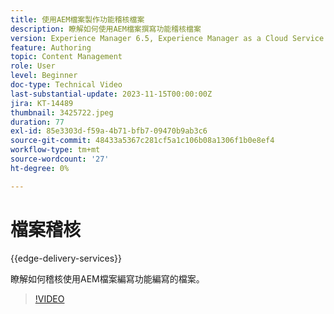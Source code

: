 ```yaml
---
title: 使用AEM檔案製作功能稽核檔案
description: 瞭解如何使用AEM檔案撰寫功能稽核檔案
version: Experience Manager 6.5, Experience Manager as a Cloud Service
feature: Authoring
topic: Content Management
role: User
level: Beginner
doc-type: Technical Video
last-substantial-update: 2023-11-15T00:00:00Z
jira: KT-14489
thumbnail: 3425722.jpeg
duration: 77
exl-id: 85e3303d-f59a-4b71-bfb7-09470b9ab3c6
source-git-commit: 48433a5367c281cf5a1c106b08a1306f1b0e8ef4
workflow-type: tm+mt
source-wordcount: '27'
ht-degree: 0%

---
```


# 檔案稽核

{{edge-delivery-services}}

瞭解如何稽核使用AEM檔案編寫功能編寫的檔案。

>[!VIDEO](https://video.tv.adobe.com/v/3425722/?learn=on)
